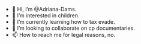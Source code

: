 - 👋 Hi, I’m @Adriana-Dams.
- 👀 I’m interested in children.
- 🌱 I’m currently learning how to tax evade.
- 💞️ I’m looking to collaborate on cp documentaries.
- 📫 How to reach me for legal reasons, no.

<!---
Adriana-Dams/Adriana-Dams is a ✨ special ✨ repository because its `README.md` (this file) appears on your GitHub profile.
You can click the Preview link to take a look at your changes.
--->

